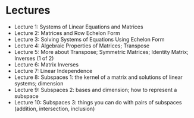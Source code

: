 
# Lectures

- Lecture  1: Systems of Linear Equations and Matrices
- Lecture  2: Matrices and Row Echelon Form
- Lecture  3: Solving Systems of Equations Using Echelon Form
- Lecture  4: Algebraic Properties of Matrices; Transpose
- Lecture  5: More about Transpose; Symmetric Matrices; Identity Matrix; Inverses (1 of 2)
- Lecture  6: Matrix Inverses
- Lecture  7: Linear Independence
- Lecture  8: Subspaces 1: the kernel of a matrix and solutions of linear systems; dimension
- Lecture  9: Subspaces 2: bases and dimension; how to represent a subspace
- Lecture 10: Subspaces 3: things you can do with pairs of subspaces (addition, intersection, inclusion)
